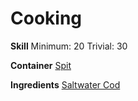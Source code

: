 <!-- TITLE: Baked Cod -->
<!-- SUBTITLE: Baked saltwater cod. Healthy and steaming hot! -->

# Cooking
**Skill**
Minimum: 20
Trivial: 30

**Container**
[Spit](spit)

**Ingredients**
[Saltwater Cod](saltwater-cod)